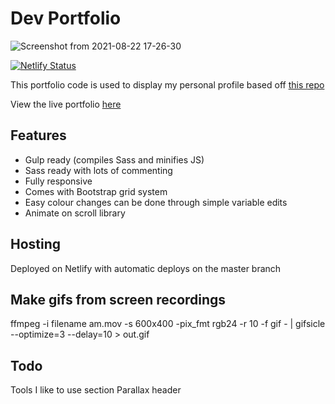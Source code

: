# Dev Portfolio

![Screenshot from 2021-08-22 17-26-30](https://user-images.githubusercontent.com/16931153/130346394-be58f8db-8e8b-4e48-9c17-ca76db05b8d4.png)

[![Netlify Status](https://api.netlify.com/api/v1/badges/04f80a13-27a3-4397-848a-bf92e92831f9/deploy-status)](https://app.netlify.com/sites/darren-xu/deploys)

This portfolio code is used to display my personal profile based off [this repo](https://github.com/RyanFitzgerald/devportfolio)

View the live portfolio [here](http://darrenxu.com/)

## Features

- Gulp ready (compiles Sass and minifies JS)
- Sass ready with lots of commenting
- Fully responsive
- Comes with Bootstrap grid system
- Easy colour changes can be done through simple variable edits
- Animate on scroll library

## Hosting

Deployed on Netlify with automatic deploys on the master branch

## Make gifs from screen recordings

ffmpeg -i filename am.mov -s 600x400 -pix_fmt rgb24 -r 10 -f gif - | gifsicle --optimize=3 --delay=10 > out.gif

## Todo
Tools I like to use section
Parallax header